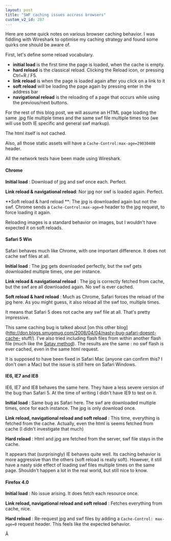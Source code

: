```yaml
---
layout: post
title: "SWF caching issues accross browsers"
custom_v2_id: 287
---
```


Here are some quick notes on various browser caching behavior. I was fiddling
with Wireshark to optimise my caching strategy and found some quirks one
should be aware of.

First, let's define some reload vocabulary.

  * **initial load** is the first time the page is loaded, when the cache is empty.
  * **hard reload** is the classical reload. Clicking the Reload icon, or pressing Ctrl+R / F5.
  * **link reload** is when the page is loaded again after you click on a link to it
  * **soft reload** will be loading the page again by pressing enter in the address bar
  * **navigational reload** is the reloading of a page that occurs while using the previous/next buttons.

For the rest of this blog post, we will assume an HTML page loading the same
.jpg file multiple times and the same swf file multiple times too (we will use
both IE specific and general swf markup).

The html itself is not cached.

Also, all those static assets will have a `Cache-Control:max-age=29030400`
header.

All the network tests have been made using Wireshark.

#### Chrome

**Initial load** : Download of jpg and swf once each. Perfect.

**Link reload & navigational reload**: Nor jpg nor swf is loaded again. Perfect.

**Soft reload & hard reload **: The jpg is downloaded again but not the swf. Chrome sends a `Cache-Control:max-age=0` header to the jpg request, to force loading it again.

Reloading images is a standard behavior on images, but I wouldn't have
expected it on soft reloads.

#### Safari 5 Win

Safari behaves much like Chrome, with one important difference. It does not
cache swf files at all.

**Initial load** : The jpg gets downloaded perfectly, but the swf gets downloaded multiple times, one per instance.

**Link reload & navigational reload** : The jpg is correctly fetched from cache, but the swf are all downloaded again. No swf is ever cached.

**Soft reload & hard reload** : Much as Chrome, Safari forces the reload of the jpg here. As you might guess, it also reload all the swf too, multiple times.

It means that Safari 5 does not cache any swf file at all. That's pretty
impressive.

This same caching bug is talked about [on this other
blog](http://don.blogs.smugmug.com/2008/04/04/nasty-bug-safari-doesnt-cache-
stuff/). I've also tried including flash files from within another flash file
(much like the [Satay method](http://www.alistapart.com/articles/flashsatay)).
The results are the same : no swf flash is ever cached, even in the same html
request.

It is supposed to have been fixed in Safari Mac (anyone can confirm this? I
don't own a Mac) but the issue is still here on Safari Windows.

#### IE6, IE7 and IE8

IE6, IE7 and IE8 behaves the same here. They have a less severe version of the
bug than Safari 5. At the time of writing I didn't have IE9 to test on it.

**Initial load** : Same bug as Safari here. The swf are downloaded multiple times, once for each instance. The jpg is only download once.

**Link reload, navigational reload and soft reload** : This time, everything is fetched from the cache. Actually, even the html is seems fetched from cache (I didn't investigate that much)

**Hard reload** : Html and jpg are fetched from the server, swf file stays in the cache.

It appears that (surprisingly) IE behaves quite well. Its caching behavior is
more aggressive than the others (soft reload is really soft). However, it
still have a nasty side effect of loading swf files multiple times on the same
page. Shouldn't happen a lot in the real world, but still nice to know.

#### Firefox 4.0

**Initial load** : No issue arising. It does fetch each resource once.

**Link reload, navigational reload and soft reload** : Fetches everything from cache, nice.

**Hard reload** : Re-request jpg and swf files by adding a `Cache-Control: max-age=0` request header. This feels like the expected behavior.

Â

  


